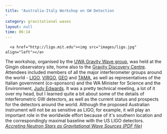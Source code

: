 ```yaml
---
title: "Australia-Italy Workshop on GW Detection
"
category: gravitational waves
layout: null
time: 06:14
---
```

<!-- converted from blosxom format post using convert.pl dkg 22.1.2022 -->
<!-- created by convert.pl on Tue Jan 31 00:19:30 EST 2012 -->
<!-- converted from ../2005/10/australia-italy-workshop-on-gw.html -->
<!-- Post timestamp Monday, October 10, 2005 2:14 PM -->
<!-- touch -t 200510101414 -->
<!-- Labels: 2005, meetings -->
      <a href="http://ligo.mit.edu"><img src="images/ligo.jpg" align="left"></a>
The workshop, organised by the <a href="http://www.gravity.uwa.edu.au/">UWA Gravity Wave group</a>, was held at the Gingin observatory site, home also to the <a href="http://www.gdc.asn.au">Gravity Discovery Centre</a>. Attendees included members of all the major interferometer groups around the world - <a href="http://www.ligo.caltech.edu/">LIGO</a>, <a href="http://www.pg.infn.it/virgo/">VIRGO</a>, <a href="http://www.geo600.uni-hannover.de/">GEO</a> and <a href="http://tamago.mtk.nao.ac.jp/">TAMA</a>, as well as representatives of the Italian government (co-sponsors) and the WA Minister for Science and the Environment, <a href="http://www.ministers.wa.gov.au/edwards/">Judy Edwards</a>. It was a pretty technical meeting, a lot of it over my head, but I learned quite a bit about some of the details of interferometric GW detectors, as well as the current status and prospects for the detectors around the world. Although the proposed Australian instrument will not be as sensitive as LIGO, for example, it will play an important role in the worldwide effort because of it's southern location and the correspondingly maximal baseline with the US LIGO detectors.<br clear="left">
<em><a href="http://www.ph.unimelb.edu.au/~duncan/docs/Australia-Italy GW workshop.pdf">Accreting Neutron Stars as Gravitational Wave Sources (PDF file)</a></em>
